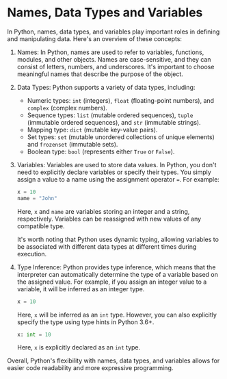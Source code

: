 # Names, Data Types and Variables
In Python, names, data types, and variables play important roles in defining and manipulating data. Here's an overview of these concepts:

1. Names: In Python, names are used to refer to variables, functions, modules, and other objects. Names are case-sensitive, and they can consist of letters, numbers, and underscores. It's important to choose meaningful names that describe the purpose of the object.

2. Data Types: Python supports a variety of data types, including:

   - Numeric types: `int` (integers), `float` (floating-point numbers), and `complex` (complex numbers).
   - Sequence types: `list` (mutable ordered sequences), `tuple` (immutable ordered sequences), and `str` (immutable strings).
   - Mapping type: `dict` (mutable key-value pairs).
   - Set types: `set` (mutable unordered collections of unique elements) and `frozenset` (immutable sets).
   - Boolean type: `bool` (represents either `True` or `False`).

3. Variables: Variables are used to store data values. In Python, you don't need to explicitly declare variables or specify their types. You simply assign a value to a name using the assignment operator `=`. For example:

   ```python
   x = 10
   name = "John"
   ```

   Here, `x` and `name` are variables storing an integer and a string, respectively. Variables can be reassigned with new values of any compatible type.

   It's worth noting that Python uses dynamic typing, allowing variables to be associated with different data types at different times during execution.

4. Type Inference: Python provides type inference, which means that the interpreter can automatically determine the type of a variable based on the assigned value. For example, if you assign an integer value to a variable, it will be inferred as an integer type.

   ```python
   x = 10
   ```

   Here, `x` will be inferred as an `int` type. However, you can also explicitly specify the type using type hints in Python 3.6+.

   ```python
   x: int = 10
   ```

   Here, `x` is explicitly declared as an `int` type.

Overall, Python's flexibility with names, data types, and variables allows for easier code readability and more expressive programming.